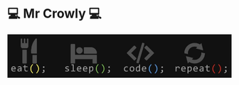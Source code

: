 
#
# 💻 Mr Crowly 💻

![](https://github.com/nicolas-alonso-uai/nicolas-alonso-uai/blob/main/imagen2.JPG) 
#
<!---
nicolas-alonso-uai/nicolas-alonso-uai is a ✨ special ✨ repository because its `README.md` (this file) appears on your GitHub profile.
You can click the Preview link to take a look at your changes.
--->
